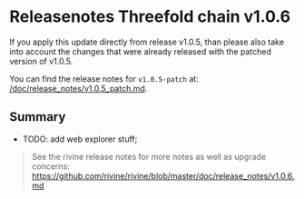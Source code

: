 # Releasenotes Threefold chain v1.0.6

If you apply this update directly from release v1.0.5,
than please also take into account the changes that were already released with the patched version of v1.0.5.

You can find the release notes for `v1.0.5-patch` at: [/doc/release_notes/v1.0.5_patch.md](/doc/release_notes/v1.0.5_patch.md).

## Summary

- TODO: add web explorer stuff;

> See the rivine release notes for more notes as well as upgrade concerns:
> <https://github.com/rivine/rivine/blob/master/doc/release_notes/v1.0.6.md>
